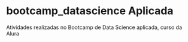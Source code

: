 # bootcamp_datascience Aplicada
Atividades realizadas no Bootcamp de Data Science aplicada, curso da Alura
